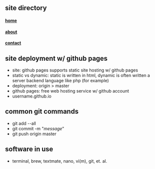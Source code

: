 <!DOCTYPE html PUBLIC "-//W3C//DTD HTML 4.01//EN">
<html>
	<head>
		<title></title>
	</head>
	<body>
		<h2>
			site directory
		</h2>
		<h4>
			<a href="index.html">home</a>
		</h4>
		<h4>
			<a href="about.html">about</a>
		</h4>
		<h4>
			<a href="contact.html">contact</a>
		</h4>
		<h2>
			site deployment w/ github pages
		</h2>
		<ul>
			<li>site: github pages supports static site hosting w/ github pages
			</li>
			<li>static vs dynamic: static is written in html, dynamic is often written a server backend language like php (for example)
			</li>
			<li>deployment: origin &gt; master
			</li>
			<li>github pages: free web hosting service w/ github account
			</li>
			<li>username.github.io
			</li>
		</ul>
		<h2>
			common git commands
		</h2>
		<ul>
			<li>git add --all
			</li>
			<li>git commit -m "<i>message</i>"
			</li>
			<li>git push origin master
			</li>
		</ul>
		<h2>
			software in use
		</h2>
		<ul>
			<li>terminal, brew, textmate, nano, vi(m), git, et. al.
			</li>
		</ul>
	</body>
</html>
